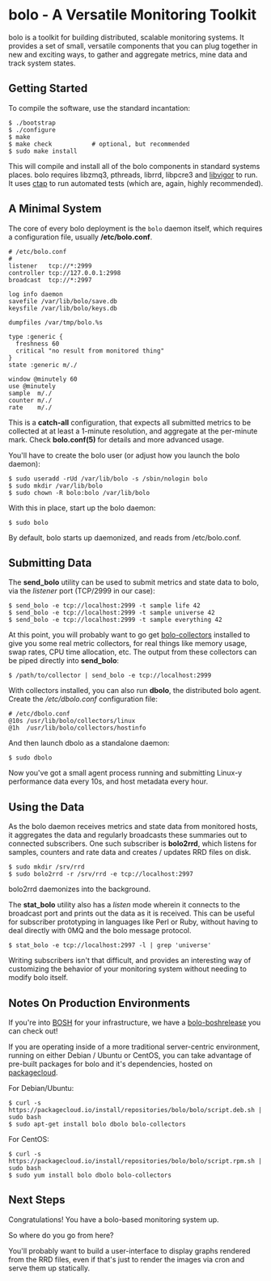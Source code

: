 bolo - A Versatile Monitoring Toolkit
=====================================

bolo is a toolkit for building distributed, scalable monitoring
systems.  It provides a set of small, versatile components that
you can plug together in new and exciting ways, to gather and
aggregate metrics, mine data and track system states.

Getting Started
---------------

To compile the software, use the standard incantation:

    $ ./bootstrap
    $ ./configure
    $ make
    $ make check           # optional, but recommended
    $ sudo make install

This will compile and install all of the bolo components in
standard systems places.  bolo requires libzmq3, pthreads, librrd,
libpcre3 and [libvigor][libvigor] to run.  It uses [ctap][ctap] to
run automated tests (which are, again, highly recommended).

A Minimal System
----------------

The core of every bolo deployment is the `bolo` daemon itself,
which requires a configuration file, usually **/etc/bolo.conf**.

    # /etc/bolo.conf
    #
    listener   tcp://*:2999
    controller tcp://127.0.0.1:2998
    broadcast  tcp://*:2997

    log info daemon
    savefile /var/lib/bolo/save.db
    keysfile /var/lib/bolo/keys.db

    dumpfiles /var/tmp/bolo.%s

    type :generic {
      freshness 60
      critical "no result from monitored thing"
    }
    state :generic m/./

    window @minutely 60
    use @minutely
    sample  m/./
    counter m/./
    rate    m/./

This is a **catch-all** configuration, that expects all submitted
metrics to be collected at at least a 1-minute resolution, and
aggregate at the per-minute mark.  Check **bolo.conf(5)** for
details and more advanced usage.

You'll have to create the bolo user (or adjust how you launch the
bolo daemon):

    $ sudo useradd -rUd /var/lib/bolo -s /sbin/nologin bolo
    $ sudo mkdir /var/lib/bolo
    $ sudo chown -R bolo:bolo /var/lib/bolo

With this in place, start up the bolo daemon:

    $ sudo bolo

By default, bolo starts up daemonized, and reads from
/etc/bolo.conf.

Submitting Data
---------------

The **send_bolo** utility can be used to submit metrics and state
data to bolo, via the _listener_ port (TCP/2999 in our case):

    $ send_bolo -e tcp://localhost:2999 -t sample life 42
    $ send_bolo -e tcp://localhost:2999 -t sample universe 42
    $ send_bolo -e tcp://localhost:2999 -t sample everything 42

At this point, you will probably want to go get
[bolo-collectors][collectors] installed to give you some real
metric collectors, for real things like memory usage, swap rates,
CPU time allocation, etc.  The output from these collectors can be
piped directly into **send_bolo**:

    $ /path/to/collector | send_bolo -e tcp://localhost:2999

With collectors installed, you can also run **dbolo**, the
distributed bolo agent.  Create the _/etc/dbolo.conf_
configuration file:

    # /etc/dbolo.conf
    @10s /usr/lib/bolo/collectors/linux
    @1h  /usr/lib/bolo/collectors/hostinfo

And then launch dbolo as a standalone daemon:

    $ sudo dbolo

Now you've got a small agent process running and submitting
Linux-y performance data every 10s, and host metadata every hour.

Using the Data
--------------

As the bolo daemon receives metrics and state data from monitored
hosts, it aggregates the data and regularly broadcasts these
summaries out to connected subscribers.  One such subscriber is
**bolo2rrd**, which listens for samples, counters and rate data
and creates / updates RRD files on disk.

    $ sudo mkdir /srv/rrd
    $ sudo bolo2rrd -r /srv/rrd -e tcp://localhost:2997

bolo2rrd daemonizes into the background.

The **stat_bolo** utility also has a _listen_ mode wherein it
connects to the broadcast port and prints out the data as it is
received.  This can be useful for subscriber prototyping in
languages like Perl or Ruby, without having to deal directly with
0MQ and the bolo message protocol.

    $ stat_bolo -e tcp://localhost:2997 -l | grep 'universe'

Writing subscribers isn't that difficult, and provides an
interesting way of customizing the behavior of your monitoring
system without needing to modify bolo itself.

Notes On Production Environments
--------------------------------

If you're into [BOSH][bosh] for your infrastructure, we have a
[bolo-boshrelease][boshrel] you can check out!

If you are operating inside of a more traditional server-centric
environment, running on either Debian / Ubuntu or CentOS, you can
take advantage of pre-built packages for bolo and it's
dependencies, hosted on [packagecloud][pkgcloud].

For Debian/Ubuntu:

    $ curl -s https://packagecloud.io/install/repositories/bolo/bolo/script.deb.sh | sudo bash
    $ sudo apt-get install bolo dbolo bolo-collectors

For CentOS:

    $ curl -s https://packagecloud.io/install/repositories/bolo/bolo/script.rpm.sh | sudo bash
    $ sudo yum install bolo dbolo bolo-collectors

Next Steps
----------

Congratulations!  You have a bolo-based monitoring system up.

So where do you go from here?

You'll probably want to build a user-interface to display graphs
rendered from the RRD files, even if that's just to render the
images via cron and serve them up statically.



[ctap]:       https://github.com/filefrog/ctap
[libvigor]:   https://github.com/filefrog/libvigor
[collectors]: https://github.com/bolo/bolo-collectors
[boshrel]:    https://github.com/bolo/bolo-boshrelease

[bosh]:       http://bosh.io
[pkgcloud]:   http://packagecloud.io
